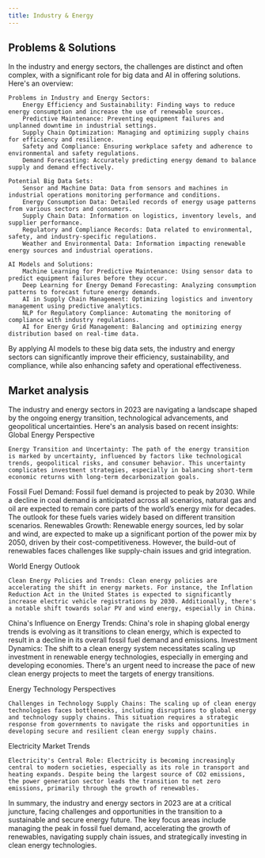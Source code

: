 ```yaml
---
title: Industry & Energy
---
```


## Problems & Solutions

In the industry and energy sectors, the challenges are distinct and often complex, with a significant role for big data and AI in offering solutions. Here's an overview:

    Problems in Industry and Energy Sectors:
        Energy Efficiency and Sustainability: Finding ways to reduce energy consumption and increase the use of renewable sources.
        Predictive Maintenance: Preventing equipment failures and unplanned downtime in industrial settings.
        Supply Chain Optimization: Managing and optimizing supply chains for efficiency and resilience.
        Safety and Compliance: Ensuring workplace safety and adherence to environmental and safety regulations.
        Demand Forecasting: Accurately predicting energy demand to balance supply and demand effectively.

    Potential Big Data Sets:
        Sensor and Machine Data: Data from sensors and machines in industrial operations monitoring performance and conditions.
        Energy Consumption Data: Detailed records of energy usage patterns from various sectors and consumers.
        Supply Chain Data: Information on logistics, inventory levels, and supplier performance.
        Regulatory and Compliance Records: Data related to environmental, safety, and industry-specific regulations.
        Weather and Environmental Data: Information impacting renewable energy sources and industrial operations.

    AI Models and Solutions:
        Machine Learning for Predictive Maintenance: Using sensor data to predict equipment failures before they occur.
        Deep Learning for Energy Demand Forecasting: Analyzing consumption patterns to forecast future energy demands.
        AI in Supply Chain Management: Optimizing logistics and inventory management using predictive analytics.
        NLP for Regulatory Compliance: Automating the monitoring of compliance with industry regulations.
        AI for Energy Grid Management: Balancing and optimizing energy distribution based on real-time data.

By applying AI models to these big data sets, the industry and energy sectors can significantly improve their efficiency, sustainability, and compliance, while also enhancing safety and operational effectiveness.

## Market analysis

The industry and energy sectors in 2023 are navigating a landscape shaped by the ongoing energy transition, technological advancements, and geopolitical uncertainties. Here's an analysis based on recent insights:
Global Energy Perspective

    Energy Transition and Uncertainty: The path of the energy transition is marked by uncertainty, influenced by factors like technological trends, geopolitical risks, and consumer behavior. This uncertainty complicates investment strategies, especially in balancing short-term economic returns with long-term decarbonization goals​.

Fossil Fuel Demand: Fossil fuel demand is projected to peak by 2030. While a decline in coal demand is anticipated across all scenarios, natural gas and oil are expected to remain core parts of the world’s energy mix for decades. The outlook for these fuels varies widely based on different transition scenarios​.
Renewables Growth: Renewable energy sources, led by solar and wind, are expected to make up a significant portion of the power mix by 2050, driven by their cost-competitiveness. However, the build-out of renewables faces challenges like supply-chain issues and grid integration​.

World Energy Outlook

    Clean Energy Policies and Trends: Clean energy policies are accelerating the shift in energy markets. For instance, the Inflation Reduction Act in the United States is expected to significantly increase electric vehicle registrations by 2030. Additionally, there's a notable shift towards solar PV and wind energy, especially in China​.

China's Influence on Energy Trends: China's role in shaping global energy trends is evolving as it transitions to clean energy, which is expected to result in a decline in its overall fossil fuel demand and emissions​.
Investment Dynamics: The shift to a clean energy system necessitates scaling up investment in renewable energy technologies, especially in emerging and developing economies. There's an urgent need to increase the pace of new clean energy projects to meet the targets of energy transitions​​.

Energy Technology Perspectives

    Challenges in Technology Supply Chains: The scaling up of clean energy technologies faces bottlenecks, including disruptions to global energy and technology supply chains. This situation requires a strategic response from governments to navigate the risks and opportunities in developing secure and resilient clean energy supply chains​​.

Electricity Market Trends

    Electricity's Central Role: Electricity is becoming increasingly central to modern societies, especially as its role in transport and heating expands. Despite being the largest source of CO2 emissions, the power generation sector leads the transition to net zero emissions, primarily through the growth of renewables​​.

In summary, the industry and energy sectors in 2023 are at a critical juncture, facing challenges and opportunities in the transition to a sustainable and secure energy future. The key focus areas include managing the peak in fossil fuel demand, accelerating the growth of renewables, navigating supply chain issues, and strategically investing in clean energy technologies.
